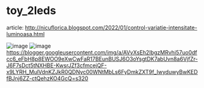 # toy_2leds

article: http://nicuflorica.blogspot.com/2022/01/control-variatie-intensitate-luminoasa.html

![image](https://user-images.githubusercontent.com/4947574/148684159-e78f1cb6-cb9d-49c9-9ee5-68525e350b90.png)
![image](https://user-images.githubusercontent.com/4947574/148684190-601accbf-7c1f-4700-ba62-b2fcf5d040e0.png)
https://blogger.googleusercontent.com/img/a/AVvXsEh2IbgzMRvhi57uo0dfcc6_eFbH8p8EWOO9eXwCwFaR17BEunBUSJ6O3oYsgtDK7abUvn8a6VjfZr-J6F7sDct5tNXHBE-KwsrJZf3cfmcejQF-x9LYRH_MulVdnKZJkR0QDNyc00WNtMbLs6FyDmkZXT9f_IwyduwyBwKEDfBJnj6ZZ-ctQehzKO4GcQ=s320


